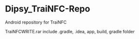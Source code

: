 # Dipsy_TraiNFC-Repo
Android repository for TraiNFC

TraiNFCWRITE.rar include .gradle, .idea, app, build, gradle folder
